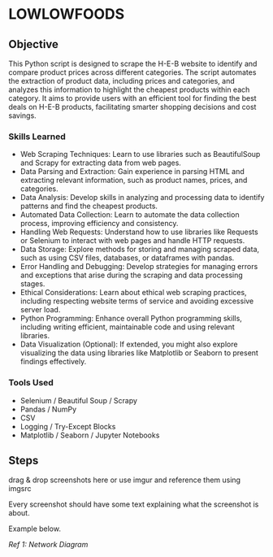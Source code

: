 # LOWLOWFOODS

## Objective
This Python script is designed to scrape the H-E-B website to identify and compare product prices across different categories. The script automates the extraction of product data, including prices and categories, and analyzes this information to highlight the cheapest products within each category. It aims to provide users with an efficient tool for finding the best deals on H-E-B products, facilitating smarter shopping decisions and cost savings.

### Skills Learned
* Web Scraping Techniques: Learn to use libraries such as BeautifulSoup and Scrapy for extracting data from web pages.
* Data Parsing and Extraction: Gain experience in parsing HTML and extracting relevant information, such as product names, prices, and categories.
* Data Analysis: Develop skills in analyzing and processing data to identify patterns and find the cheapest products.
* Automated Data Collection: Learn to automate the data collection process, improving efficiency and consistency.
* Handling Web Requests: Understand how to use libraries like Requests or Selenium to interact with web pages and handle HTTP requests.
* Data Storage: Explore methods for storing and managing scraped data, such as using CSV files, databases, or dataframes with pandas.
* Error Handling and Debugging: Develop strategies for managing errors and exceptions that arise during the scraping and data processing stages.
* Ethical Considerations: Learn about ethical web scraping practices, including respecting website terms of service and avoiding excessive server load.
* Python Programming: Enhance overall Python programming skills, including writing efficient, maintainable code and using relevant libraries.
* Data Visualization (Optional): If extended, you might also explore visualizing the data using libraries like Matplotlib or Seaborn to present findings effectively.

### Tools Used
* Selenium / Beautiful Soup / Scrapy
* Pandas / NumPy
* CSV
* Logging / Try-Except Blocks
* Matplotlib / Seaborn / Jupyter Notebooks

## Steps
drag & drop screenshots here or use imgur and reference them using imgsrc

Every screenshot should have some text explaining what the screenshot is about.

Example below.

*Ref 1: Network Diagram*
